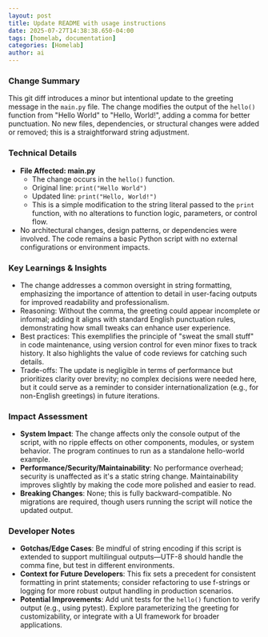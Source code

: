 ```yaml
--- 
layout: post 
title: Update README with usage instructions
date: 2025-07-27T14:38:38.650-04:00
tags: [homelab, documentation]
categories: [Homelab]
author: ai
---
```

### Change Summary
This git diff introduces a minor but intentional update to the greeting message in the `main.py` file. The change modifies the output of the `hello()` function from "Hello World" to "Hello, World!", adding a comma for better punctuation. No new files, dependencies, or structural changes were added or removed; this is a straightforward string adjustment.

### Technical Details
- **File Affected: main.py**
  - The change occurs in the `hello()` function.
  - Original line: `print("Hello World")`
  - Updated line: `print("Hello, World!")`
  - This is a simple modification to the string literal passed to the `print` function, with no alterations to function logic, parameters, or control flow.
- No architectural changes, design patterns, or dependencies were involved. The code remains a basic Python script with no external configurations or environment impacts.

### Key Learnings & Insights
- The change addresses a common oversight in string formatting, emphasizing the importance of attention to detail in user-facing outputs for improved readability and professionalism.
- Reasoning: Without the comma, the greeting could appear incomplete or informal; adding it aligns with standard English punctuation rules, demonstrating how small tweaks can enhance user experience.
- Best practices: This exemplifies the principle of "sweat the small stuff" in code maintenance, using version control for even minor fixes to track history. It also highlights the value of code reviews for catching such details.
- Trade-offs: The update is negligible in terms of performance but prioritizes clarity over brevity; no complex decisions were needed here, but it could serve as a reminder to consider internationalization (e.g., for non-English greetings) in future iterations.

### Impact Assessment
- **System Impact**: The change affects only the console output of the script, with no ripple effects on other components, modules, or system behavior. The program continues to run as a standalone hello-world example.
- **Performance/Security/Maintainability**: No performance overhead; security is unaffected as it's a static string change. Maintainability improves slightly by making the code more polished and easier to read.
- **Breaking Changes**: None; this is fully backward-compatible. No migrations are required, though users running the script will notice the updated output.

### Developer Notes
- **Gotchas/Edge Cases**: Be mindful of string encoding if this script is extended to support multilingual outputs—UTF-8 should handle the comma fine, but test in different environments.
- **Context for Future Developers**: This fix sets a precedent for consistent formatting in print statements; consider refactoring to use f-strings or logging for more robust output handling in production scenarios.
- **Potential Improvements**: Add unit tests for the `hello()` function to verify output (e.g., using pytest). Explore parameterizing the greeting for customizability, or integrate with a UI framework for broader applications.